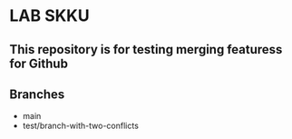 # LAB SKKU

## This repository is for testing merging featuress for Github
 
## Branches
- main
- test/branch-with-two-conflicts
